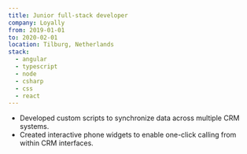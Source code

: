 ```yaml
---
title: Junior full-stack developer
company: Loyally
from: 2019-01-01
to: 2020-02-01
location: Tilburg, Netherlands
stack:
  - angular
  - typescript
  - node
  - csharp
  - css
  - react
---
```


- Developed custom scripts to synchronize data across multiple CRM systems.
- Created interactive phone widgets to enable one-click calling from within CRM interfaces.
